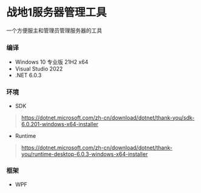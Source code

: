 # 战地1服务器管理工具

一个方便服主和管理员管理服务器的工具

### 编译

* Windows 10 专业版 21H2 x64
* Visual Studio 2022
* .NET 6.0.3

### 环境

* SDK
> https://dotnet.microsoft.com/zh-cn/download/dotnet/thank-you/sdk-6.0.201-windows-x64-installer
* Runtime
> https://dotnet.microsoft.com/zh-cn/download/dotnet/thank-you/runtime-desktop-6.0.3-windows-x64-installer

### 框架

* WPF
